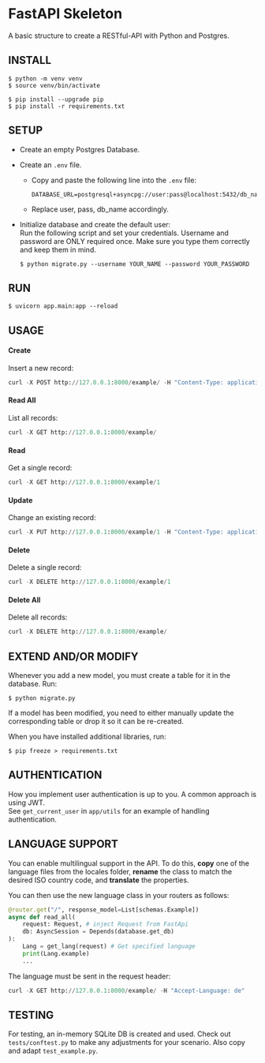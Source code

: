 # FastAPI Skeleton
A basic structure to create a RESTful-API with Python and Postgres.

## INSTALL

```
$ python -m venv venv
$ source venv/bin/activate

$ pip install --upgrade pip
$ pip install -r requirements.txt
```

## SETUP

- Create an empty Postgres Database.

- Create an `.env` file.
    - Copy and paste the following line into the `.env` file:
        ```
        DATABASE_URL=postgresql+asyncpg://user:pass@localhost:5432/db_name
        ```
    - Replace user, pass, db_name accordingly.

- Initialize database and create the default user:  
    Run the following script and set your credentials. Username and password are ONLY required once. Make sure you type them correctly and keep them in mind.
    ```
    $ python migrate.py --username YOUR_NAME --password YOUR_PASSWORD
    ```

## RUN

```
$ uvicorn app.main:app --reload
```

## USAGE

#### Create
Insert a new record:
```py
curl -X POST http://127.0.0.1:8000/example/ -H "Content-Type: application/json" -d "{\"title\": \"My first example\", \"content\": \"This is the content of my first example\"}"
```

#### Read All
List all records:
```py
curl -X GET http://127.0.0.1:8000/example/
```

#### Read
Get a single record:
```py
curl -X GET http://127.0.0.1:8000/example/1
```

#### Update
Change an existing record:
```py
curl -X PUT http://127.0.0.1:8000/example/1 -H "Content-Type: application/json" -d "{\"title\": \"My first updated example\", \"content\": \"This is the updated content of my first example\"}"
```

#### Delete
Delete a single record:
```py
curl -X DELETE http://127.0.0.1:8000/example/1
```

#### Delete All
Delete all records:
```py
curl -X DELETE http://127.0.0.1:8000/example/
```

## EXTEND AND/OR MODIFY
Whenever you add a new model, you must create a table for it in the database. Run:
```
$ python migrate.py
```
If a model has been modified, you need to either manually update the corresponding table or drop it so it can be re-created.

When you have installed additional libraries, run:
```
$ pip freeze > requirements.txt
```

## AUTHENTICATION
How you implement user authentication is up to you. A common approach is using JWT.  
See `get_current_user` in `app/utils` for an example of handling authentication.

## LANGUAGE SUPPORT
You can enable multilingual support in the API. To do this, **copy** one of the language files from the locales folder, **rename** the class to match the desired ISO country code, and **translate** the properties. 

You can then use the new language class in your routers as follows:

```py
@router.get("/", response_model=List[schemas.Example])
async def read_all(
    request: Request, # inject Request from FastApi
    db: AsyncSession = Depends(database.get_db)
):
    Lang = get_lang(request) # Get specified language
    print(Lang.example)
    ...
```
The language must be sent in the request header:
```py
curl -X GET http://127.0.0.1:8000/example/ -H "Accept-Language: de"
```

## TESTING
For testing, an in-memory SQLite DB is created and used. Check out `tests/conftest.py` to make any adjustments for your scenario. Also copy and adapt `test_example.py`.
